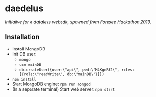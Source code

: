 # daedelus

_Initiative for a dataless websdk, spawned from Foresee Hackathon 2019._

## Installation

- Install MongoDB
- Init DB user:
  - `mongo`
  - `use mainDB`
  - `db.createUser({user:\"api\", pwd:\"M4KgnR32\", roles:[{role:\"readWrite\", db:\"mainDB\"}]})`
- `npm install`
- Start MongoDB engine: `npm run mongod`
- (In a separate terminal) Start web server: `npm start`
